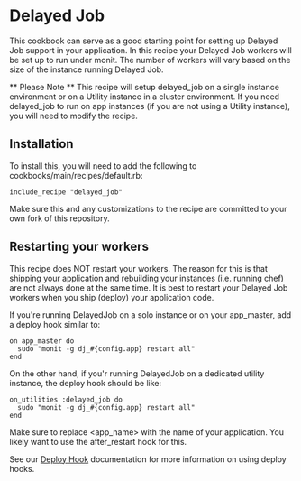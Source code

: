# Delayed Job

This cookbook can serve as a good starting point for setting up Delayed Job support in your application.
In this recipe your Delayed Job workers will be set up to run under monit. The number of workers will
vary based on the size of the instance running Delayed Job.

** Please Note ** This recipe will setup delayed_job on a single instance environment or on a Utility instance in a cluster environment. If you need delayed_job to run on app instances (if you are not using a Utility instance), you will need to modify the recipe.

## Installation

To install this, you will need to add the following to cookbooks/main/recipes/default.rb:

    include_recipe "delayed_job"

Make sure this and any customizations to the recipe are committed to your own fork of this
repository.

## Restarting your workers

This recipe does NOT restart your workers. The reason for this is that shipping your application and
rebuilding your instances (i.e. running chef) are not always done at the same time. It is best to
restart your Delayed Job workers when you ship (deploy) your application code.

If you're running DelayedJob on a solo instance or on your app_master, add a deploy hook similar to:

```
on app_master do
  sudo "monit -g dj_#{config.app} restart all"
end
```

On the other hand, if you'r running DelayedJob on a dedicated utility instance, the deploy hook should be like:

```
on_utilities :delayed_job do
  sudo "monit -g dj_#{config.app} restart all"
end
```

Make sure to replace <app_name> with the name of your application. You likely want to use the after_restart hook for this.

See our [Deploy Hook](https://engineyard.zendesk.com/entries/21016568-use-deploy-hooks) documentation for more information on using deploy hooks.

